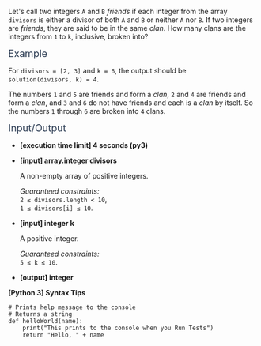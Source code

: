 <p>Let's call two integers <code>A</code> and <code>B</code> <em>friends</em> if each integer from the array <code>divisors</code> is either a divisor of both <code>A</code> and <code>B</code> or neither <code>A</code> nor <code>B</code>. If two integers are <em>friends</em>, they are said to be in the same <em>clan</em>. How many clans are the integers from <code>1</code> to <code>k</code>, inclusive, broken into?</p>
<p><span class="markdown--header" style="color:#2b3b52;font-size:1.4em">Example</span></p>
<p>For <code>divisors = [2, 3]</code> and <code>k = 6</code>, the output should be<br />
<code>solution(divisors, k) = 4</code>.</p>
<p>The numbers <code>1</code> and <code>5</code> are friends and form a <em>clan</em>, <code>2</code> and <code>4</code> are friends and form a <em>clan</em>, and <code>3</code> and <code>6</code> do not have friends and each is a <em>clan</em> by itself. So the numbers <code>1</code> through <code>6</code> are broken into <code>4</code> clans.</p>
<p><span class="markdown--header" style="color:#2b3b52;font-size:1.4em">Input/Output</span></p>
<ul>
<li>
<p><strong>[execution time limit] 4 seconds (py3)</strong></p>
</li>
<li>
<p><strong>[input] array.integer divisors</strong></p>
<p>A non-empty array of positive integers.</p>
<p><em>Guaranteed constraints:</em><br />
<code>2 ≤ divisors.length &lt; 10</code>,<br />
<code>1 ≤ divisors[i] ≤ 10</code>.</p>
</li>
<li>
<p><strong>[input] integer k</strong></p>
<p>A positive integer.</p>
<p><em>Guaranteed constraints:</em><br />
<code>5 ≤ k ≤ 10</code>.</p>
</li>
<li>
<p><strong>[output] integer</strong></p>
</li>
</ul>
<p><strong>[Python 3] Syntax Tips</strong></p>
<pre><code class="language-python"><span class="hljs-comment"># Prints help message to the console</span>
<span class="hljs-comment"># Returns a string</span>
<span class="hljs-keyword">def</span> <span class="hljs-title function_">helloWorld</span>(<span class="hljs-params">name</span>):
    <span class="hljs-built_in">print</span>(<span class="hljs-string">"This prints to the console when you Run Tests"</span>)
    <span class="hljs-keyword">return</span> <span class="hljs-string">"Hello, "</span> + name

</code></pre>
